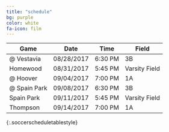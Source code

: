 ```yaml
---
title: "schedule"
bg: purple
color: white
fa-icon: film
---
```


|      Game     |     Date    | Time |     Field        |
| ------------- | ----------- | ---- | ---------------- |
| @ Vestavia    | 08/28/2017  | 6:30 PM | 3B            |
| Homewood      | 08/31/2017  | 5:45 PM | Varsity Field |
| @ Hoover      | 09/04/2017  | 7:00 PM | 1A            |
| @ Spain Park    | 09/08/2017  | 6:30 PM | 3B            |
| Spain Park      | 09/11/2017  | 5:45 PM | Varsity Field |
|  Thompson      | 09/14/2017  | 7:00 PM | 1A            |
{:.soccerscheduletablestyle}
